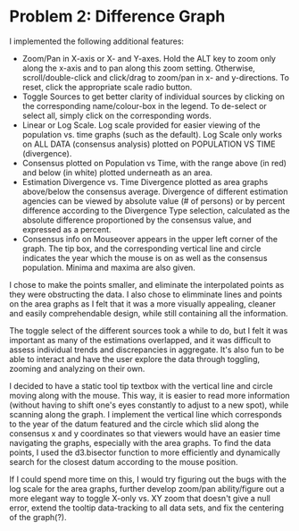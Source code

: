 <h1>Problem 2: Difference Graph</h1>

<p>I implemented the following additional features:</p>
<ul>
	<li>Zoom/Pan in X-axis or X- and Y-axes. Hold the ALT key to zoom only along the x-axis and to pan along this zoom setting. Otherwise, scroll/double-click and click/drag to zoom/pan in x- and y-directions. To reset, click the appropriate scale radio button.</li>
	<li>Toggle Sources to get better clarity of individual sources by clicking on the corresponding name/colour-box in the legend. To de-select or select all, simply click on the corresponding words.</li>
	<li>Linear or Log Scale. Log scale provided for easier viewing of the population vs. time graphs (such as the default). Log Scale only works on ALL DATA (consensus analysis) plotted on POPULATION VS TIME (divergence). </li>
	<li>Consensus plotted on Population vs Time, with the range above (in red) and below (in white) plotted underneath as an area.</li>
	<li>Estimation Divergence vs. Time Divergence plotted as area graphs above/below the consensus average. Divergence of different estimation agencies can be viewed by absolute value (# of persons) or by percent difference according to the Divergence Type selection, calculated as the absolute difference proportioned by the consensus value, and expressed as a percent.</li>
	<li>Consensus info on Mouseover appears in the upper left corner of the graph. The tip box, and the corresponding vertical line and circle indicates the year which the mouse is on as well as the consensus population. Minima and maxima are also given.</li>
</ul>

I chose to make the points smaller, and eliminate the interpolated points as they were obstructing the data. I also chose to elimminate lines and points on the area graphs as I felt that it was a more visually appealing, cleaner and easily comprehendable design, while still containing all the information. 

The toggle select of the different sources took a while to do, but I felt it was important as many of the estimations overlapped, and it was difficult to assess individual trends and discrepancies in aggregate. It's also fun to be able to interact and have the user explore the data through toggling, zooming and analyzing on their own.

I decided to have a static tool tip textbox with the vertical line and circle moving along with the mouse. This way, it is easier to read more information (without having to shift one's eyes constantly to adjust to a new spot), while scanning along the graph. I implement the vertical line which corresponds to the year of the datum featured and the circle which slid along the consensus x and y coordinates so that viewers would have an easier time navigating the graphs, especially with the area graphs. To find the data points, I used the d3.bisector function to more efficiently and dynamically search for the closest datum according to the mouse position.

If I could spend more time on this, I would try figuring out the bugs with the log scale for the area graphs, further develop zoom/pan ability/figure out a more elegant way to toggle X-only vs. XY zoom that doesn't give a null error, extend the tooltip data-tracking to all data sets, and fix the centering of the graph(?).